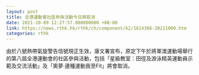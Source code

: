 ```yaml
---
layout: post
title: 全港運動會社區參與活動今日將取消
date: 2021-10-09 12:27:57.000000000 +08:00
link: https://news.rthk.hk/rthk/ch/component/k2/1614366-20211009.htm
categories: rthk
---
```


由於八號熱帶氣旋警告信號現正生效，康文署宣布，原定下午於將軍澳運動場舉行的第八屆全港運動會的社區參與活動，包括「星級教室：田徑及游泳精英運動員示範及交流活動」及「奧夢‧邊種運動我至Fit」將會取消。
